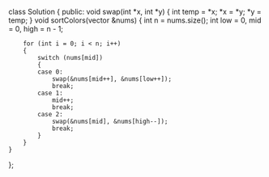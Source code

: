 class Solution
{
public:
    void swap(int *x, int *y)
    {
        int temp = *x;
        *x = *y;
        *y = temp;
    }
    void sortColors(vector<int> &nums)
    {
        int n = nums.size();
        int low = 0, mid = 0, high = n - 1;

        for (int i = 0; i < n; i++)
        {
            switch (nums[mid])
            {
            case 0:
                swap(&nums[mid++], &nums[low++]);
                break;
            case 1:
                mid++;
                break;
            case 2:
                swap(&nums[mid], &nums[high--]);
                break;
            }
        }
    }
};
